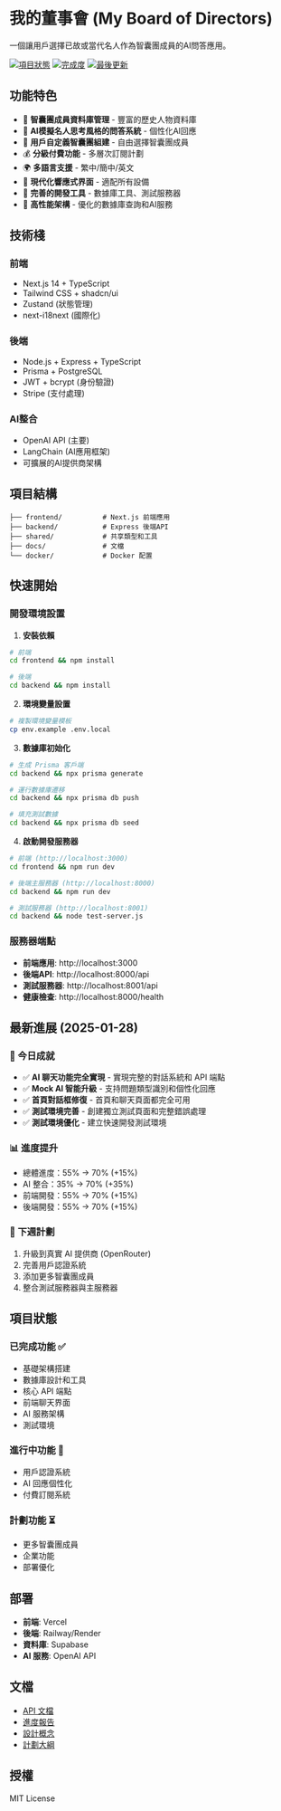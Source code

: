 # 我的董事會 (My Board of Directors)

一個讓用戶選擇已故或當代名人作為智囊團成員的AI問答應用。

[![項目狀態](https://img.shields.io/badge/狀態-開發中-yellow)](https://github.com/your-repo)
[![完成度](https://img.shields.io/badge/完成度-70%25-green)](https://github.com/your-repo)
[![最後更新](https://img.shields.io/badge/最後更新-2025--01--28-blue)](https://github.com/your-repo)

## 功能特色

- 🧠 **智囊團成員資料庫管理** - 豐富的歷史人物資料庫
- 💬 **AI模擬名人思考風格的問答系統** - 個性化AI回應
- 👥 **用戶自定義智囊團組建** - 自由選擇智囊團成員
- 💰 **分級付費功能** - 多層次訂閱計劃
- 🌍 **多語言支援** - 繁中/簡中/英文
- 📱 **現代化響應式界面** - 適配所有設備
- 🔧 **完善的開發工具** - 數據庫工具、測試服務器
- 🚀 **高性能架構** - 優化的數據庫查詢和AI服務

## 技術棧

### 前端
- Next.js 14 + TypeScript
- Tailwind CSS + shadcn/ui
- Zustand (狀態管理)
- next-i18next (國際化)

### 後端
- Node.js + Express + TypeScript
- Prisma + PostgreSQL
- JWT + bcrypt (身份驗證)
- Stripe (支付處理)

### AI整合
- OpenAI API (主要)
- LangChain (AI應用框架)
- 可擴展的AI提供商架構

## 項目結構

```
├── frontend/          # Next.js 前端應用
├── backend/           # Express 後端API
├── shared/            # 共享類型和工具
├── docs/              # 文檔
└── docker/            # Docker 配置
```

## 快速開始

### 開發環境設置

1. **安裝依賴**
```bash
# 前端
cd frontend && npm install

# 後端
cd backend && npm install
```

2. **環境變量設置**
```bash
# 複製環境變量模板
cp env.example .env.local
```

3. **數據庫初始化**
```bash
# 生成 Prisma 客戶端
cd backend && npx prisma generate

# 運行數據庫遷移
cd backend && npx prisma db push

# 填充測試數據
cd backend && npx prisma db seed
```

4. **啟動開發服務器**
```bash
# 前端 (http://localhost:3000)
cd frontend && npm run dev

# 後端主服務器 (http://localhost:8000)
cd backend && npm run dev

# 測試服務器 (http://localhost:8001)
cd backend && node test-server.js
```

### 服務器端點

- **前端應用**: http://localhost:3000
- **後端API**: http://localhost:8000/api
- **測試服務器**: http://localhost:8001/api
- **健康檢查**: http://localhost:8000/health

## 最新進展 (2025-01-28)

### 🎉 今日成就
- ✅ **AI 聊天功能完全實現** - 實現完整的對話系統和 API 端點
- ✅ **Mock AI 智能升級** - 支持問題類型識別和個性化回應
- ✅ **首頁對話框修復** - 首頁和聊天頁面都完全可用
- ✅ **測試環境完善** - 創建獨立測試頁面和完整錯誤處理
- ✅ **測試環境優化** - 建立快速開發測試環境

### 📊 進度提升
- 總體進度：55% → 70% (+15%)
- AI 整合：35% → 70% (+35%)
- 前端開發：55% → 70% (+15%)
- 後端開發：55% → 70% (+15%)

### 🎯 下週計劃
1. 升級到真實 AI 提供商 (OpenRouter)
2. 完善用戶認證系統
3. 添加更多智囊團成員
4. 整合測試服務器與主服務器

## 項目狀態

### 已完成功能 ✅
- 基礎架構搭建
- 數據庫設計和工具
- 核心 API 端點
- 前端聊天界面
- AI 服務架構
- 測試環境

### 進行中功能 🔄
- 用戶認證系統
- AI 回應個性化
- 付費訂閱系統

### 計劃功能 ⏳
- 更多智囊團成員
- 企業功能
- 部署優化

## 部署

- **前端**: Vercel
- **後端**: Railway/Render
- **資料庫**: Supabase
- **AI 服務**: OpenAI API

## 文檔

- [API 文檔](docs/API.md)
- [進度報告](docs/進度報告.md)
- [設計概念](docs/設計概念.md)
- [計劃大綱](docs/計劃大綱.md)

## 授權

MIT License
